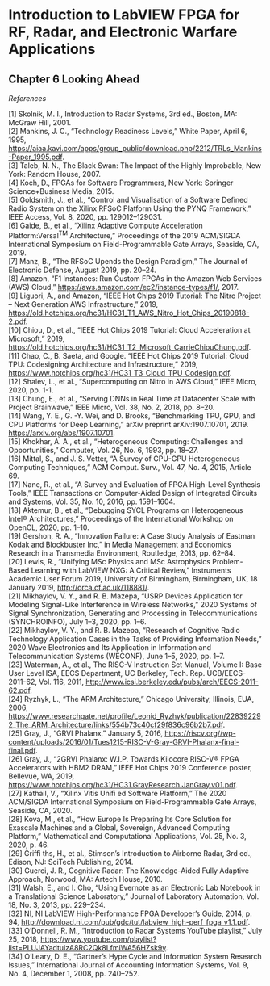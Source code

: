 # Introduction to LabVIEW FPGA for RF, Radar, and Electronic Warfare Applications  
## Chapter 6 Looking Ahead  

*References*  

[1] Skolnik, M. I., Introduction to Radar Systems, 3rd ed., Boston, MA: McGraw Hill, 2001.  
[2] Mankins, J. C., “Technology Readiness Levels,” White Paper, April 6, 1995, https://aiaa.kavi.com/apps/group_public/download.php/2212/TRLs_Mankins-Paper_1995.pdf.  
[3] Taleb, N. N., The Black Swan: The Impact of the Highly Improbable, New York: Random House, 2007.  
[4] Koch, D., FPGAs for Software Programmers, New York: Springer Science+Business Media, 2015.  
[5] Goldsmith, J., et al., “Control and Visualisation of a Software Defined Radio System on the Xilinx RFSoC Platform Using the PYNQ Framework,” IEEE Access, Vol. 8, 2020, pp. 129012–129031.  
[6] Gaide, B., et al., “Xilinx Adaptive Compute Acceleration Platform:Versal<sup>TM</sup> Architecture,” Proceedings of the 2019 ACM/SIGDA International Symposium on Field-Programmable Gate Arrays, Seaside, CA, 2019.  
[7] Manz, B., “The RFSoC Upends the Design Paradigm,” The Journal of Electronic Defense, August 2019, pp. 20–24.  
[8] Amazon, “F1 Instances: Run Custom FPGAs in the Amazon Web Services (AWS) Cloud,” https://aws.amazon.com/ec2/instance-types/f1/, 2017.  
[9] Liguori, A., and Amazon, “IEEE Hot Chips 2019 Tutorial: The Nitro Project – Next Generation AWS Infrastructure,” 2019, https://old.hotchips.org/hc31/HC31_T1_AWS_Nitro_Hot_Chips_20190818-2.pdf.  
[10] Chiou, D., et al., “IEEE Hot Chips 2019 Tutorial: Cloud Acceleration at Microsoft,” 2019, https://old.hotchips.org/hc31/HC31_T2_Microsoft_CarrieChiouChung.pdf.  
[11] Chao, C., B. Saeta, and Google. “IEEE Hot Chips 2019 Tutorial: Cloud TPU: Codesigning Architecture and Infrastructure,” 2019, https://www.hotchips.org/hc31/HC31_T3_Cloud_TPU_Codesign.pdf.  
[12] Shalev, L., et al., “Supercomputing on Nitro in AWS Cloud,” IEEE Micro, 2020, pp. 1-1.  
[13] Chung, E., et al., “Serving DNNs in Real Time at Datacenter Scale with Project Brainwave,” IEEE Micro, Vol. 38, No. 2, 2018, pp. 8–20.  
[14] Wang, Y. E., G. -Y. Wei, and D. Brooks, “Benchmarking TPU, GPU, and CPU Platforms for Deep Learning,” arXiv preprint arXiv:1907.10701, 2019. https://arxiv.org/abs/1907.10701.  
[15] Khokhar, A. A., et al., “Heterogeneous Computing: Challenges and Opportunities,” Computer, Vol. 26, No. 6, 1993, pp. 18–27.  
[16] Mittal, S., and J. S. Vetter, “A Survey of CPU-GPU Heterogeneous Computing Techniques,” ACM Comput. Surv., Vol. 47, No. 4, 2015, Article 69.  
[17] Nane, R., et al., “A Survey and Evaluation of FPGA High-Level Synthesis Tools,” IEEE Transactions on Computer-Aided Design of Integrated Circuits and Systems, Vol. 35, No. 10, 2016, pp. 1591–1604.  
[18] Aktemur, B., et al., “Debugging SYCL Programs on Heterogeneous Intel® Architectures,” Proceedings of the International Workshop on OpenCL, 2020, pp. 1–10.  
[19] Gershon, R. A., “Innovation Failure: A Case Study Analysis of Eastman Kodak and Blockbuster Inc,” in Media Management and Economics Research in a Transmedia Environment, Routledge, 2013, pp. 62–84.  
[20] Lewis, R., “Unifying MSc Physics and MSc Astrophysics Problem-Based Learning with LabVIEW NXG: A Critical Review,” Instruments Academic User Forum 2019, University of Birmingham, Birmingham, UK, 18 January 2019, http://orca.cf.ac.uk/118881/.  
[21] Mikhaylov, V. Y., and R. B. Mazepa, “USRP Devices Application for Modeling Signal-Like Interference in Wireless Networks,” 2020 Systems of Signal Synchronization, Generating and Processing in Telecommunications (SYNCHROINFO), July 1–3, 2020, pp. 1–6.  
[22] Mikhaylov, V. Y., and R. B. Mazepa, “Research of Cognitive Radio Technology Application Cases in the Tasks of Providing Information Needs,” 2020 Wave Electronics and Its Application in Information and Telecommunication Systems (WECONF), June 1–5, 2020, pp. 1–7.  
[23] Waterman, A., et al., The RISC-V Instruction Set Manual, Volume I: Base User Level ISA, EECS Department, UC Berkeley, Tech. Rep. UCB/EECS-2011-62, Vol. 116, 2011, http://www.icsi.berkeley.edu/pubs/arch/EECS-2011-62.pdf.  
[24] Ryzhyk, L., “The ARM Architecture,” Chicago University, Illinois, EUA, 2006, https://www.researchgate.net/profile/Leonid_Ryzhyk/publication/228392292_The_ARM_Architecture/links/554b73c40cf29f836c96b2b7.pdf.  
[25] Gray, J., “GRVI Phalanx,” January 5, 2016, https://riscv.org//wp-content/uploads/2016/01/Tues1215-RISC-V-Gray-GRVI-Phalanx-final-final.pdf.  
[26] Gray, J., “2GRVI Phalanx: W.I.P. Towards Kilocore RISC-V® FPGA Accelerators with HBM2 DRAM,” IEEE Hot Chips 2019 Conference poster, Bellevue, WA, 2019, https://www.hotchips.org/hc31/HC31.GrayResearch.JanGray.v01.pdf.  
[27] Kathail, V., “Xilinx Vitis Unifi ed Software Platform,” The 2020 ACM/SIGDA International Symposium on Field-Programmable Gate Arrays, Seaside, CA, 2020.  
[28] Kova, M., et al., “How Europe Is Preparing Its Core Solution for Exascale Machines and a Global, Sovereign, Advanced Computing Platform,” Mathematical and Computational Applications, Vol. 25, No. 3, 2020, p. 46.  
[29] Griffi ths, H., et al., Stimson’s Introduction to Airborne Radar, 3rd ed., Edison, NJ: SciTech Publishing, 2014.  
[30] Guerci, J. R., Cognitive Radar: The Knowledge-Aided Fully Adaptive Approach, Norwood, MA: Artech House, 2010.  
[31] Walsh, E., and I. Cho, “Using Evernote as an Electronic Lab Notebook in a Translational Science Laboratory,” Journal of Laboratory Automation, Vol. 18, No. 3, 2013, pp. 229–234.  
[32] NI, NI LabVIEW High-Performance FPGA Developer’s Guide, 2014, p. 94, http://download.ni.com/pub/gdc/tut/labview_high-perf_fpga_v1.1.pdf.  
[33] O’Donnell, R. M., “Introduction to Radar Systems YouTube playlist,” July 25, 2018, https://www.youtube.com/playlist?list=PLUJAYadtuizA8RC2Qk8LfmiWA56HZsk9y.  
[34] O’Leary, D. E., “Gartner’s Hype Cycle and Information System Research Issues,” International Journal of Accounting Information Systems, Vol. 9, No. 4, December 1, 2008, pp. 240–252.  

